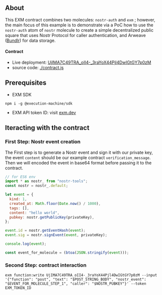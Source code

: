 ## About
This EXM contract combines two molecules: `nostr-auth` and `exm` ; however, the main focus of this example is to demonstrate via a PoC how to use the `nostr-auth` atom of  `nostr` molecule to create a simple decentralized public square that uses Nostr Protocol for caller authentication, and Arweave ([Bundlr](https://bundlr.network)) for data storage.


#### Contract
- Live deployment: [UjIMA7C49TRA_oII4-_3raYoX44Pjl4DwIGtGY7p0zM](https://api.exm.dev/read/UjIMA7C49TRA_oII4-_3raYoX44Pjl4DwIGtGY7p0zM)
- source code: [./contract.js](./contract.js)

## Prerequisites

- EXM SDK
```console
npm i -g @execution-machine/sdk
```

- EXM API token ID: visit [exm.dev](https://exm.dev)

## Iteracting with the contract


### First Step: Nostr event creation

The First step is to generate a Nostr event and sign it with our private key, the event `content` should be our example contract `verification_message`. Then we will encoded the event in base64 format before passing it to the contract.


```js
// for ES6 env
import * as nostr_ from "nostr-tools";
const nostr = nostr_.default;

let event = {
  kind: 1,
  created_at: Math.floor(Date.now() / 1000),
  tags: [],
  content: "hello world",
  pubkey: nostr.getPublicKey(privateKey),
};

event.id = nostr.getEventHash(event);
event.sig = nostr.signEvent(event, privateKey);

console.log(event);

const event_for_molecule = (btoa(JSON.stringify(event)));

````
### Second Step: contract interaction

```console
exm function:write UjIMA7C49TRA_oII4-_3raYoX44Pjl4DwIGtGY7p0zM --input '{"function": "post", "text": "$POST_STRING_BODY", "nostr_event": "$EVENT_FOR_MOLECULE_STEP_1", "caller": "$NOSTR_PUBKEY"}' --token EXM_TOKEN_ID
```
